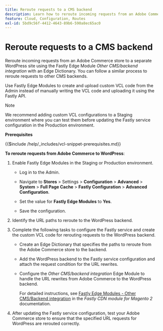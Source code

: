 ```yaml
---
title: Reroute requests to a CMS backend
description: Learn how to reroute incoming requests from an Adobe Commerce store to a separate WordPress site using the Fastly edge module.
feature: Cloud, Configuration, Routes
exl-id: 5bd9c56f-4412-4643-89b6-590a8ec65ac0
---
```

# Reroute requests to a CMS backend

Reroute incoming requests from an Adobe Commerce store to a separate WordPress site using the Fastly Edge Module _Other CMS/backend integration_ with an Edge Dictionary. You can follow a similar process to reroute requests to other CMS backends.

Use Fastly Edge Modules to create and upload custom VCL code from the Admin instead of manually writing the VCL code and uploading it using the Fastly API.

>[!NOTE]
>
>We recommend adding custom VCL configurations to a Staging environment where you can test them before updating the Fastly service configuration in the Production environment.

**Prerequisites**

{{$include /help/_includes/vcl-snippet-prerequisites.md}}

**To reroute requests from Adobe Commerce to WordPress**:

1. Enable Fastly Edge Modules in the Staging or Production environment.

   - Log in to the Admin.

   - Navigate to **Stores** > Settings > **Configuration** > **Advanced** > **System** > **Full Page Cache** > **Fastly Configuration** > **Advanced Configuration**.

   - Set the value for **Fastly Edge Modules** to **Yes**.

   - Save the configuration.

1. Identify the URL paths to reroute to the WordPress backend.

1. Complete the following tasks to configure the Fastly service and create the custom VCL code for rerouting requests to the WordPress backend.

   - Create an Edge Dictionary that specifies the paths to reroute from the Adobe Commerce store to the backend.

   - Add the WordPress backend to the Fastly service configuration and attach the request condition for the URL rewrites.

   - Configure the _Other CMS/backend integration_ Edge Module to handle the URL rewrites from Adobe Commerce to the WordPress backend.

     For detailed instructions, see [Fastly Edge Modules - Other CMS/Backend integration](https://github.com/fastly/fastly-magento2/blob/master/Documentation/Guides/Edge-Modules/EDGE-MODULE-OTHER-CMS-INTEGRATION.md) in the _Fastly CDN module for Magento 2_ documentation.

1. After updating the Fastly service configuration, test your Adobe Commerce store to ensure that the specified URL requests for WordPress are rerouted correctly.
